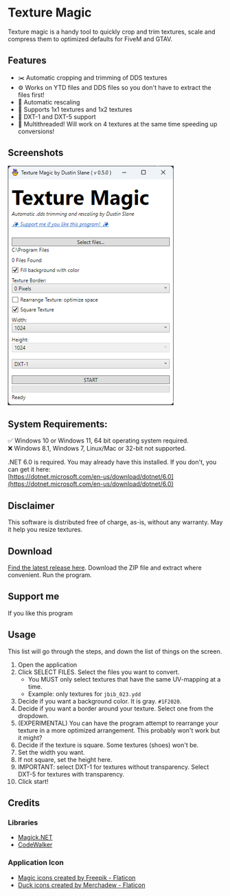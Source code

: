 # Texture Magic

Texture magic is a handy tool to quickly crop and trim textures, scale and compress them to optimized defaults for FiveM and GTAV.

## Features
 - ✂️ Automatic cropping and trimming of DDS textures
 - ⚙️ Works on YTD files and DDS files so you don't have to extract the files first!
 - 📐 Automatic rescaling
 - 📐 Supports 1x1 textures and 1x2 textures
 - 🎨 DXT-1 and DXT-5 support
 - 🚀 Multithreaded! Will work on 4 textures at the same time speeding up conversions!

## Screenshots
![An image of the application.](img/app.png)
 
## System Requirements:

✅ Windows 10 or Windows 11, 64 bit operating system required.\
❌ Windows 8.1, Windows 7, Linux/Mac or 32-bit not supported.

.NET 6.0 is required. You may already have this installed. If you don't, you can get it here:\
 [https://dotnet.microsoft.com/en-us/download/dotnet/6.0](https://dotnet.microsoft.com/en-us/download/dotnet/6.0)

## Disclaimer

This software is distributed free of charge, as-is, without any warranty. May it help you resize textures.

## Download

[Find the latest release here](https://github.com/dustinslane/texture_magic/releases/latest). Download the ZIP file and extract where convenient. Run the program.

## Support me
If you like this program

## Usage

This list will go through the steps, and down the list of things on the screen.

1. Open the application
2. Click SELECT FILES. Select the files you want to convert.
   - You MUST only select textures that have the same UV-mapping at a time.
   - Example: only textures for `jbib_023.ydd`
3. Decide if you want a background color. It is gray. `#1F2020`.
4. Decide if you want a border around your texture. Select one from the dropdown.
5. (EXPERIMENTAL) You can have the program attempt to rearrange your texture in a more optimized arrangement. This probably won't work but it might?
6. Decide if the texture is square. Some textures (shoes) won't be.
7. Set the width you want.
8. If not square, set the height here.
9. IMPORTANT: select DXT-1 for textures without transparency. Select DXT-5 for textures with transparency.
10. Click start!

## Credits
### Libraries
- [Magick.NET](https://github.com/dlemstra/Magick.NET)
- [CodeWalker](https://github.com/dexyfex/CodeWalker)
### Application Icon 
- [Magic icons created by Freepik - Flaticon](https://www.flaticon.com/free-icons/magic)
- [Duck icons created by Merchadew - Flaticon](https://www.flaticon.com/free-icons/duck")
